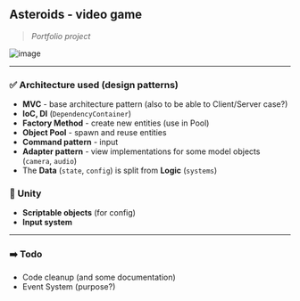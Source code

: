 ## Asteroids - video game
> _Portfolio project_

![image](https://github.com/leni8ec/game-asteroids/assets/2379473/86ce4f7b-5b7e-4f0f-bf61-778990c0321d)


---

### ✅ Architecture used (design patterns)
- **MVC** - base architecture pattern (also to be able to Client/Server case?)
- **IoC, DI**  (`DependencyContainer`)
- **Factory Method** - create new entities (use in Pool)
- **Object Pool** - spawn and reuse entities
- **Command pattern** - input
- **Adapter pattern** - view implementations for some model objects (`camera`, `audio`)
- The **Data** (`state`, `config`) is split from **Logic** (`systems`)

### 🔲 Unity
- **Scriptable objects** (for config)
- **Input system**

---

### ➡️ Todo
- Code cleanup (and some documentation)
- Event System (purpose?)
